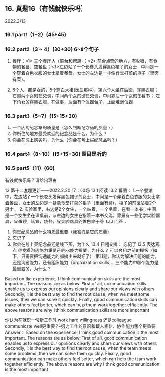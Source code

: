 ## 16.	真题16（有钱就快乐吗）
2022.3/13
### 16.1	part1（1~2）(45+45)
### 16.2	part2（3 ~ 4）(30+30) 6~8个句子
1.	餐厅：<1> 三个餐厅人（前台和帮厨）；<2> 前台点菜的地方，有收银，有食物的餐盘、空餐盘；<3>左边站了一个长卷头发穿黑色裙子的女士，中间是一个穿着白色衣服的女士拿着餐盘，女士的左边是一排像食堂打菜的柜子（里面有菜）。
 

2.	6个人，都是女的，5个穿白大褂(医生那种)，第六个人坐在后面，穿黑衣服；
右侧两个女的在交谈，中间两个女的也在交谈，中间靠后一个女的在看书；
左下角女的穿黑衣服，在做事，后面有个仪器台子，上面堆满仪器
 
### 16.3	part3（5~7）(15+15+30)
1. 一个店的纪念章的质量是（怎么判断纪念品的质量？）
2. 你所住的地方最受欢迎的纪念品是什么，为什么？
3. 你会在网上购买吗，为什么（你会在网上买纪念品吗？）
### 16.4	part4（8~10）(15+15+30) 题目是听的
### 16.5	part5（11）(60)
有钱就快乐吗？请给出理由

13	第十二套题更新——2022.2.20 17：00场
13.1	阅读
13.2	看图：
1.一个餐馆中，左边站了一个长卷头发穿黑色裙子的女士，中间是一个穿着白色衣服的女士拿着餐盘，女士的左边是一排像食堂打菜的柜子（里面有菜），柜子的前面站着2个男士。
2. 实验室里，右边是2个女生，一个站着，一个坐着，在看一本书；中间是一个女生坐在课桌前，与左边的女生在指着一本书交流。背景有一些化学实验器具，显微镜，试管，烧杯，放实验器具的黄色桌子等
13.3	问答：
1. 你觉纪念品的什么特质最重要（我答的是它的质量）
2. 忘记了
3. 你会在线上买纪念品还是线下买，为什么
13.4	日程安排：
忘记了
13.5	表达观点
你觉得沟通能力重要还是xx能力重要，为什么？
可以套用之前的模板（如下，只需要把沟通能力的部摘出来就好了）
第11题，你认为解决问题的能力，还是沟通能力，还有组织能力（organization skills），三个能力中哪个能力是最重要的，为什么？

Based on the experience, I think communication skills are the most important. The reasons are as below:
First of all, communication skills enable us to express our opinions clearly and share our views with others
Secondly, it is the best way to find the root cause, when we meet some issues, then we can solve it quickly.
Finally, good communication skills can make others feel better, which can help them work together efficiently.
The above reasons are why I think communication skills are more important


你认为在就职一份新工作时   work hard willingness 还是colleague communicate well更重要？-努力工作的意识和跟人相处、协作能力哪个更重要
Answer：
Based on the experience, I think good communication is the most important. The reasons are as below:
First of all, good communication enables us to express our opinions clearly and share our views with others
Secondly, it is the best way to find the root cause, when the team meets some problems, then we can solve them quickly.
Finally, good communication can make others feel better, which can help the team work together efficiently.
The above reasons are why I think good communication is the most important
